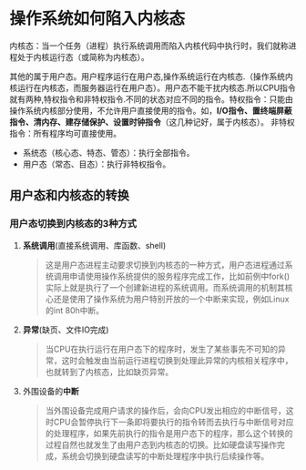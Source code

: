 # 操作系统如何陷入内核态

内核态：当一个任务（进程）执行系统调用而陷入内核代码中执行时，我们就称进程处于内核运行态（或简称为内核态）。

其他的属于用户态。用户程序运行在用户态,操作系统运行在内核态.（操作系统内核运行在内核态，而服务器运行在用户态）。用户态不能干扰内核态.所以CPU指令就有两种,特权指令和非特权指令.不同的状态对应不同的指令。特权指令：只能由操作系统内核部分使用，不允许用户直接使用的指令。如，**I/O指令、置终端屏蔽指令、清内存、建存储保护、设置时钟指令**（这几种记好，属于内核态）。 非特权指令：所有程序均可直接使用。

* 系统态（核心态、特态、管态）：执行全部指令。
* 用户态（常态、目态）：执行非特权指令。

## 用户态和内核态的转换

### 用户态切换到内核态的3种方式

1. **系统调用**(直接系统调用、库函数、shell)
    > 这是用户态进程主动要求切换到内核态的一种方式，用户态进程通过系统调用申请使用操作系统提供的服务程序完成工作，比如前例中fork()实际上就是执行了一个创建新进程的系统调用。而系统调用的机制其核心还是使用了操作系统为用户特别开放的一个中断来实现，例如Linux的int 80h中断。
2. **异常**(缺页、文件IO完成)
    > 当CPU在执行运行在用户态下的程序时，发生了某些事先不可知的异常，这时会触发由当前运行进程切换到处理此异常的内核相关程序中，也就转到了内核态，比如缺页异常。
3. 外围设备的**中断**
    > 当外围设备完成用户请求的操作后，会向CPU发出相应的中断信号，这时CPU会暂停执行下一条即将要执行的指令转而去执行与中断信号对应的处理程序，如果先前执行的指令是用户态下的程序，那么这个转换的过程自然也就发生了由用户态到内核态的切换。比如硬盘读写操作完成，系统会切换到硬盘读写的中断处理程序中执行后续操作等。
